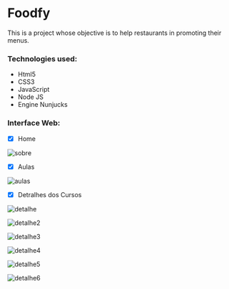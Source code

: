 
# Foodfy

This is a project whose objective is to help restaurants in promoting their menus. 

 
### Technologies used:
 * Html5
 * CSS3
 * JavaScript
 * Node JS
 * Engine Nunjucks
 
 ### Interface Web:
 
 - [x] Home

![sobre](https://user-images.githubusercontent.com/48223561/83979982-84ac8800-a8e8-11ea-9a5a-d52f4fdfe73f.png)

 
  - [x] Aulas

![aulas](https://user-images.githubusercontent.com/48223561/83980004-a443b080-a8e8-11ea-9449-74f5413a62d4.png)


 - [x] Detralhes dos Cursos

![detalhe](https://user-images.githubusercontent.com/48223561/83980074-1ae0ae00-a8e9-11ea-999f-0cf2bc23bfff.png)


![detalhe2](https://user-images.githubusercontent.com/48223561/83980075-2502ac80-a8e9-11ea-9d88-ae04f7fc272d.png)


![detalhe3](https://user-images.githubusercontent.com/48223561/83980077-27650680-a8e9-11ea-94dd-27214b8d8613.png)


![detalhe4](https://user-images.githubusercontent.com/48223561/83980080-2a5ff700-a8e9-11ea-94c3-a82c705bf077.png)


![detalhe5](https://user-images.githubusercontent.com/48223561/83980084-2cc25100-a8e9-11ea-817f-10437df5df7f.png)


![detalhe6](https://user-images.githubusercontent.com/48223561/83980085-2f24ab00-a8e9-11ea-8397-45aaede7a1af.png)

